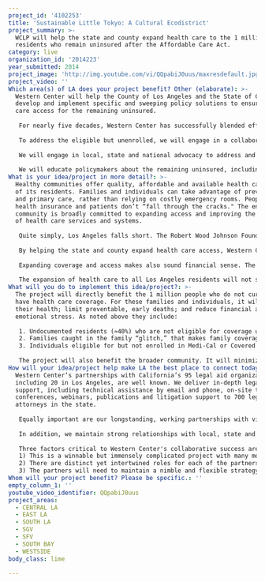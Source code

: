 ```yaml
---
project_id: '4102253'
title: 'Sustainable Little Tokyo: A Cultural Ecodistrict'
project_summary: >-
  WCLP will help the state and county expand health care to the 1 million LA
  residents who remain uninsured after the Affordable Care Act.
category: live
organization_id: '2014223'
year_submitted: 2014
project_image: 'http://img.youtube.com/vi/QQpabiJ0uus/maxresdefault.jpg'
project_video: ''
Which area(s) of LA does your project benefit? Other (elaborate): >-
  Western Center will help the County of Los Angeles and the State of California
  develop and implement specific and sweeping policy solutions to ensure health
  care access for the remaining uninsured. 
   
   For nearly five decades, Western Center has successfully blended effective policy advocacy and strategic impact litigation to achieve major system-wide victories for poor Californians. With offices in Los Angeles, Sacramento and Oakland, we are able to work with state and local governments and stakeholders throughout the state to achieve policy changes on behalf of millions of poor families and individuals.
   
   To address the eligible but unenrolled, we will engage in a collaborative process to create pathways that make it easier for LA residents to enroll in coverage. We will conduct detailed program analysis of Medi-Cal and Covered CA; identify procedural enrollment obstacles and inefficiencies; review enabling regulations, All County Welfare Directors Letters, notices to consumers, website designs, training materials and marketing materials; deliver detailed recommendations to policymakers and advocate for their adoption. Beyond internal systems, we will work with stakeholders who are developing media savvy messaging aimed at persuading “young invincibles” to enroll in affordable health care programs . 
   
   We will engage in local, state and national advocacy to address and resolve the family glitch issue. The most likely “fix” involves a reasonable and simple change in the definition of affordability within the Affordable Care Act to permit family members who can’t obtain affordable employer sponsored insurance coverage to access subsidies in the Exchange (Covered CA). 
   
   We will educate policymakers about the remaining uninsured, including undocumented people. We will develop helpful tips informing advocates and consumers of how to maximize underutilized resources for the remaining uninsured including county indigent care mandates under Section 17000 of the CA Welfare & Institutions the Ability to Pay program, Healthy Way LA Unmatched, Medi-Cal for DACA eligible youth, the Kaiser Permanente Child Health Program, selected Medi-Cal services, community health clinics and emergency rooms, and the Hospital Fair Pricing Act. We will simultaneously seek a system-wide solution to ensure coverage for all Angelenos, regardless of immigration status.
What is your idea/project in more detail?: >-
  Healthy communities offer quality, affordable and available health care to all
  of its residents. Families and individuals can take advantage of preventative
  and primary care, rather than relying on costly emergency rooms. People have
  health insurance and patients don’t “fall through the cracks." The entire
  community is broadly committed to expanding access and improving the quality
  of health care services and systems.
   
   Quite simply, Los Angeles falls short. The Robert Wood Johnson Foundation, which ranks counties within states by the quality of the clinical care available to residents reported that in 2014 Los Angeles ranked 49th among California’s 58 counties. The Foundation cites access to care as one of the principal pathways to improve health outcomes. 
   
   By helping the state and county expand health care access, Western Center will have a direct positive effect on 1 million people in Los Angeles and simultaneously improve the health of the community at large.
   
   Expanding coverage and access makes also sound financial sense. The UCLA Center for Health Policy Research notes in their May 2014 study, A Little Investment Goes a Long Way: Modest Cost to Expand Preventive and Routine Health Services to All Low-Income Californians, that expanding coverage to those who are uninsured would cost about 2% of the state’s Medi-Cal spending and would be substantially offset by increased sales tax revenue and reduced county spending.
   
   The expansion of health care to all Los Angeles residents will not simply help people today but will establish the programs and systems that will be able to deliver high quality health care services to our community for years to come.
What will you do to implement this idea/project?: >-
  The project will directly benefit the 1 million people who do not currently
  have health care coverage. For these families and individuals, it will improve
  their health; limit preventable, early deaths; and reduce financial and
  emotional stress. As noted above they include:
   
   1. Undocumented residents (≈40%) who are not eligible for coverage under the Affordable Care Act.
   2. Families caught in the family “glitch,” that makes family coverage unaffordable for low wage workers (≈30%-40%). This means families with one or both parents working at low paid jobs and receiving individual, but not family health insurance through their employment. The current Affordable Care Act regulations provide that even if the uncovered spouse and children are financially eligible for ACA insurance and subsidies, they may not take advantage of that opportunity. Their only choice is to pay for prohibitively expensive family coverage through the employed parent’s work.
   3. Individuals eligible for but not enrolled in Medi-Cal or Covered CA (≈20%-30%). These people fall into two sub-categories: those who are eligible for free care via Medi-Cal or subsidized care through Covered CA and those who simply refuse to purchase health insurance, often believing that they don’t need it. The latter group has been dubbed “the young invincibles”, young healthy people who don’t believe they will get sick or need medical care.
   
   The project will also benefit the broader community. It will minimize uncompensated care; reduce reliance on overstretched emergency rooms, increase the health care system delivery capacity; strengthen the local economy; and improve public health.
How will your idea/project help make LA the best place to connect today? In LA2050?: >-
  Western Center’s partnerships with California’s 95 legal aid organizations,
  including 20 in Los Angeles, are well known. We deliver in-depth legal
  support, including technical assistance by email and phone, on-site trainings,
  conferences, webinars, publications and litigation support to 700 legal aid
  attorneys in the state. 
   
   Equally important are our longstanding, working partnerships with virtually every significant policy organization working on health care issues. This includes organizations such as Health Access, Consumers Union, California Pan-Ethnic Health Network, California Immigrant Policy Center, Insure the Uninsured, Tenants Together, Los Angeles Community Action Network, and CA Partnership. Our work is recognized and supported by the California Endowment, the California Wellness Foundation and other philanthropic organizations dedicated to improving the health of Californians.
   
   In addition, we maintain strong relationships with local, state and federal public sector stakeholders, including Covered California; the California Departments of Health Care Services, Managed Health Care, Housing and Community Development, and Social Services; County Welfare Directors Association, California State Association of Counties along with legislators and legislative staff. We are a unique highly effective voice in Sacramento representing the health care needs of low-income Californians, and collaboration is part of the fabric of our work.
   
   Three factors critical to Western Center's collaborative success are:
   1) This is a winnable but immensely complicated project with many moving parts.
   2) There are distinct yet intertwined roles for each of the partners that must be appropriately woven together.
   3) The partners will need to maintain a nimble and flexible strategy that fluidly adjusts to shifting policy currents.
Whom will your project benefit? Please be specific.: ''
empty_column_1: ''
youtube_video_identifier: QQpabiJ0uus
project_areas:
  - CENTRAL LA
  - EAST LA
  - SOUTH LA
  - SGV
  - SFV
  - SOUTH BAY
  - WESTSIDE
body_class: lime

---
```

